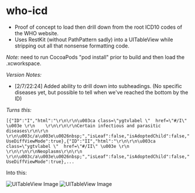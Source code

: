 who-icd
=======

- Proof of concept to load then drill down from the root ICD10 codes of the WHO website. 
- Uses RestKit (without PathPattern sadly) into a UITableView while stripping out all that nonsense formatting code.

*Note:* need to run CocoaPods "pod install" prior to build and then load the .xcworkspace.

*Version Notes:*
- [2/7/22:24] Added ability to drill down into subheadings. (No specific diseases yet, but possible to tell when we've reached the bottom by the ID)

*Turns this:*

```[{"ID":"I","html":"\r\n\r\n\u003ca class=\"ygtvlabel \"  href=\"#/I\" \u003e \r\n    \r\n\r\n\r\nCertain infectious and parasitic diseases\r\n\r\n  \r\n\u003c/a\u003e\u0026nbsp;","isLeaf":false,"isAdoptedChild":false,"UseDiffViewMode":true},{"ID":"II","html":"\r\n\r\n\u003ca class=\"ygtvlabel \"  href=\"#/II\" \u003e \r\n    \r\n\r\n\r\nNeoplasms\r\n\r\n    \r\n\u003c/a\u003e\u0026nbsp;","isLeaf":false,"isAdoptedChild":false,"UseDiffViewMode":true},...```

Into this:

  ![UITableView Image](README/icdTableView2.png)
  ![UITableView Image](README/icdTableView.png)
